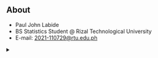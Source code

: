 ## About

- Paul John Labide
- BS Statistics Student @ Rizal Technological University
- E-mail: 2021-110729@rtu.edu.ph

<details>

<summary>    </summary>

### Oh god i hope sir still accept this it's been a year

```
  _________                               ._.
 /   _____/  ____ _______ _______  ___.__.| |
 \_____  \  /  _ \\_  __ \\_  __ \<   |  || |
 /        \(  <_> )|  | \/ |  | \/ \___  | \|
/_______  / \____/ |__|    |__|    / ____| __
        \/                         \/      \/
```

Sorry sir for the very very very very late submission!

</details>

<!--
**PauLEDLights/PauLEDLights** is a ✨ _special_ ✨ repository because its `README.md` (this file) appears on your GitHub profile.

Here are some ideas to get you started:

- 🔭 I’m currently working on ...
- 🌱 I’m currently learning ...
- 👯 I’m looking to collaborate on ...
- 🤔 I’m looking for help with ...
- 💬 Ask me about ...
- 📫 How to reach me: ...
- 😄 Pronouns: ...
- ⚡ Fun fact: ...
-->
